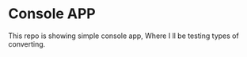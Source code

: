 Console APP
==========

This repo is showing simple console app, 
Where I ll be testing types of converting.

